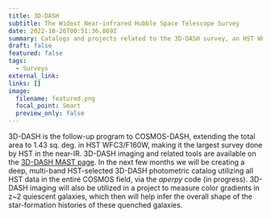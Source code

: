 ```yaml
---
title: 3D-DASH
subtitle: The Widest Near-infrared Hubble Space Telescope Survey
date: 2022-10-26T00:51:36.869Z
summary: Catalogs and projects related to the 3D-DASH survey, an HST WFC3/F160W survey covering the COSMOS field using the novel "Drift And SHift" technique
draft: false
featured: false
tags:
  - Surveys
external_link:
links: []
image:
  filename: featured.png
  focal_point: Smart
  preview_only: false
---
```

3D-DASH is the follow-up program to COSMOS-DASH, extending the total area to 1.43 sq. deg. in HST WFC3/F160W, making it the largest survey done by HST in the near-IR. 3D-DASH imaging and related tools are available on the [3D-DASH MAST page](https://archive.stsci.edu/hlsp/3d-dash). In the next few months we will be creating a deep, multi-band HST-selected 3D-DASH photometric catalog utilizing all HST data in the entire COSMOS field, via the *aperpy* code (in progress). 3D-DASH imaging will also be utilized in a project to measure color gradients in z~2 quiescent galaxies, which then will help infer the overall shape of the star-formation histories of these quenched galaxies.
